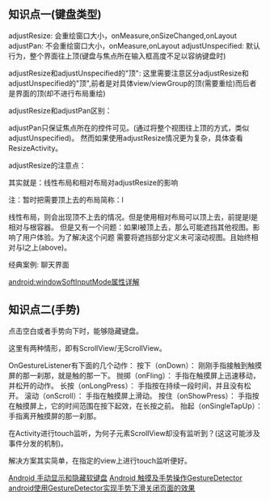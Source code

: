 
## 知识点一(键盘类型)

adjustResize: 会重绘窗口大小，onMeasure,onSizeChanged,onLayout
adjustPan: 不会重绘窗口大小，onMeasure,onLayout
adjustUnspecified: 默认行为，整个界面往上顶(键盘与焦点所在输入框高度不足以容纳键盘时)

adjustResize和adjustUnspecified的"顶":
 这里需要注意区分adjustResize和adjustUnspecified的"顶",前者是对具体view/viewGroup的顶(需要重绘)而后者是界面的顶(却不进行布局重绘)

adjustResize和adjustPan区别：

adjustPan只保证焦点所在的控件可见。(通过将整个视图往上顶的方式，类似adjustUnspecified)。
然而如果使用adjustResize情况更为复杂，具体查看ResizeActivity。

adjustResize的注意点：

其实就是：线性布局和相对布局对adjustResize的影响

注：暂时把需要顶上去的布局简称：l

线性布局，则会出现顶不上去的情况。但是使用相对布局可以顶上去，前提是l是相对与根容器。
但是又有一个问题：如果l被顶上去，那么可能遮挡其他视图。影响了用户体验。为了解决这个问题
需要将遮挡部分定义未可滚动视图。且始终相对与l之上(above)。

经典案例: 聊天界面

[android:windowSoftInputMode属性详解](http://blog.csdn.net/twoicewoo/article/details/7384398)


## 知识点二(手势)

点击空白或者手势向下时，能够隐藏键盘。

这里有两种情形，即有ScrollView/无ScrollView。

OnGestureListener有下面的几个动作：
按下（onDown）： 刚刚手指接触到触摸屏的那一刹那，就是触的那一下。
抛掷（onFling）： 手指在触摸屏上迅速移动，并松开的动作。
长按（onLongPress）： 手指按在持续一段时间，并且没有松开。
滚动（onScroll）： 手指在触摸屏上滑动。
按住（onShowPress）： 手指按在触摸屏上，它的时间范围在按下起效，在长按之前。
抬起（onSingleTapUp）：手指离开触摸屏的那一刹那。

在Activity进行touch监听，为何子元素ScrollView却没有监听到？(这这可能涉及事件分发的机制)。

解决方案其实简单，在指定的view上进行touch监听便好。

[Android 手动显示和隐藏软键盘](http://blog.csdn.net/h7870181/article/details/8332991)
[Android 触摸及手势操作GestureDetector](http://blog.csdn.net/xyz_lmn/article/details/16826669)
[android使用GestureDetector实现手势下滑关闭页面的效果](http://www.cnblogs.com/yejiurui/p/3803658.html)



















